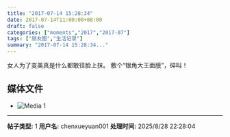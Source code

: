 ```yaml
---
title: "2017-07-14 15:28:34"
date: 2017-07-14T11:00:00+08:00
draft: false
categories: ["moments","2017","2017-07"]
tags: ["朋友圈","生活记录"]
summary: "2017-07-14 15:28:34..."
---
```


女人为了变美真是什么都敢往脸上抹。
敷个“银角大王面膜”，碎叫！

## 媒体文件

- ![Media 1](/Moments/photos/2017-07-14/201707141528340.jpg)

---

**帖子类型:** 1
**用户名:** chenxueyuan001
**处理时间:** 2025/8/28 22:28:04